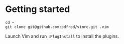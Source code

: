 # Getting started

```
cd ~
git clone git@github.com:pdfrod/vimrc.git .vim
```

Launch Vim and run `:PlugInstall` to install the plugins.
